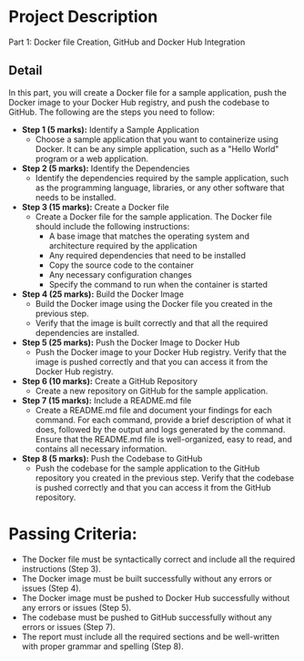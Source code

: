 # Project Description
Part 1: Docker file Creation, GitHub and Docker Hub Integration

## Detail
In this part, you will create a Docker file for a sample application, push the Docker image to your Docker Hub registry, and push the codebase to GitHub. The following are the steps you need to follow:
- **Step 1 (5 marks):** Identify a Sample Application
    - Choose a sample application that you want to containerize using Docker. It can be any simple application, such as a "Hello World" program or a web application.
- **Step 2 (5 marks):** Identify the Dependencies
    - Identify the dependencies required by the sample application, such as the programming language, libraries, or any other software that needs to be installed.
- **Step 3 (15 marks):** Create a Docker file
    - Create a Docker file for the sample application. The Docker file should include the following instructions:
        - A base image that matches the operating system and architecture required by the application
        - Any required dependencies that need to be installed
        - Copy the source code to the container
        - Any necessary configuration changes
        - Specify the command to run when the container is started
- **Step 4 (25 marks):** Build the Docker Image
    - Build the Docker image using the Docker file you created in the previous step.
    - Verify that the image is built correctly and that all the required dependencies are installed.
- **Step 5 (25 marks):** Push the Docker Image to Docker Hub
    - Push the Docker image to your Docker Hub registry. Verify that the image is pushed correctly and that you can access it from the Docker Hub registry.
- **Step 6 (10 marks):** Create a GitHub Repository
    - Create a new repository on GitHub for the sample application.
- **Step 7 (15 marks):** Include a README.md file
    - Create a README.md file and document your findings for each command. For each command, provide a brief description of what it does, followed by the output and logs generated by the command. Ensure that the README.md file is well-organized, easy to read, and contains all necessary information.
- **Step 8 (5 marks):** Push the Codebase to GitHub
    - Push the codebase for the sample application to the GitHub repository you created in the previous step. Verify that the codebase is pushed correctly and that you can access it from the GitHub repository.

# Passing Criteria:
- The Docker file must be syntactically correct and include all the required instructions (Step 3).
- The Docker image must be built successfully without any errors or issues (Step 4).
- The Docker image must be pushed to Docker Hub successfully without any errors or issues (Step 5).
- The codebase must be pushed to GitHub successfully without any errors or issues (Step 7).
- The report must include all the required sections and be well-written with proper grammar and spelling (Step 8).